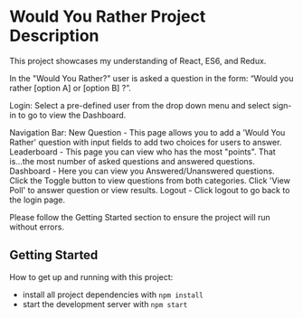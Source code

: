 # Would You Rather Project Description

This project showcases my understanding of React, ES6, and Redux.

In the "Would You Rather?" user is asked a question in the form: “Would you rather [option A] or [option B] ?”. 

Login: 
Select a pre-defined user from the drop down menu and select sign-in to go to view the Dashboard.

Navigation Bar: 
New Question - This page allows you to add a 'Would You Rather' question with input fields to add two choices for users to answer.
Leaderboard - This page you can view who has the most "points". That is...the most number of asked questions and answered questions.
Dashboard - Here you can view you Answered/Unanswered questions. Click the Toggle button to view questions from both categories. Click 'View Poll' to answer question or view results.
Logout - Click logout to go back to the login page.

Please follow the Getting Started section to ensure the project will run without errors.

## Getting Started

How to get up and running with this project:

* install all project dependencies with `npm install`
* start the development server with `npm start`
